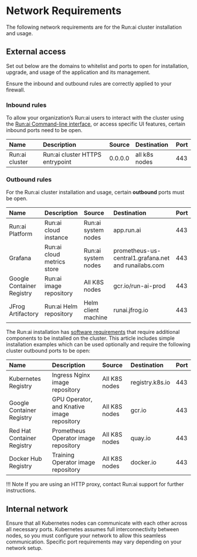 # Network Requirements  


The following network requirements are for the Run:ai cluster installation and usage.

## External access

Set out below are the domains to whitelist and ports to open for installation, upgrade, and usage of the application and its management.

Ensure the inbound and outbound rules are correctly applied to your firewall.

### Inbound rules

To allow your organization’s Run:ai users to interact with the cluster using the [Run:ai Command-line interface](../../researcher-setup/researcher-setup-intro.md), or access specific UI features, certain inbound ports need to be open.

| Name | Description | Source | Destination | Port |
| :---- | :---- | :---- | :---- | :---- |
| Run:ai cluster | Run:ai cluster HTTPS entrypoint | 0.0.0.0 | all k8s nodes | 443 |

### Outbound rules

For the Run:ai cluster installation and usage, certain __outbound__ ports must be open.

| Name | Description | Source | Destination | Port |
| :---- | :---- | :---- | :---- | :---- |
| Run:ai Platform | Run:ai cloud instance | Run:ai system nodes | app.run.ai | 443 |
| Grafana | Run:ai cloud metrics store | Run:ai system nodes | prometheus-us-central1.grafana.net and runailabs.com | 443 |
| Google Container Registry | Run:ai image repository | All K8S nodes	 | gcr.io/run-ai-prod | 443 |
| JFrog Artifactory | Run:ai Helm repository  | Helm client machine	 | runai.jfrog.io | 443 |

The Run:ai installation has [software requirements](cluster-prerequisites.md#software-requirements) that require additional components to be installed on the cluster. This article includes simple installation examples which can be used optionally and require the following cluster outbound ports to be open:

| Name | Description | Source | Destination | Port |
| :---- | :---- | :---- | :---- | :---- |
| Kubernetes Registry | Ingress Nginx image repository | All K8S nodes	 | registry.k8s.io | 443 |
| Google Container Registry | GPU Operator, and Knative image repository | All K8S nodes	 | gcr.io | 443 |
| Red Hat Container Registry | Prometheus Operator image repository | All K8S nodes	 | quay.io | 443 |
| Docker Hub Registry | Training Operator image repository | All K8S nodes	 | docker.io | 443 |

!!! Note
    If you are using an HTTP proxy, contact Run:ai support for further instructions.

## Internal network

Ensure that all Kubernetes nodes can communicate with each other across all necessary ports. Kubernetes assumes full interconnectivity between nodes, so you must configure your network to allow this seamless communication. Specific port requirements may vary depending on your network setup.

